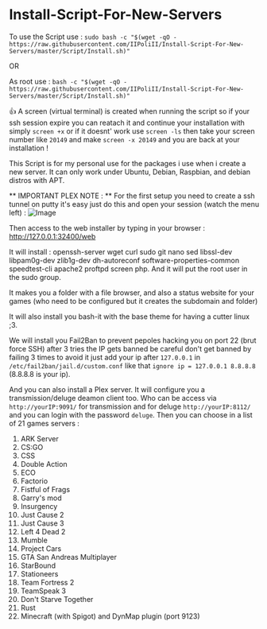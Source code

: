 # Install-Script-For-New-Servers
To use the Script use :
`sudo bash -c "$(wget -qO - https://raw.githubusercontent.com/IIPoliII/Install-Script-For-New-Servers/master/Script/Install.sh)"`

OR

As root use :
`bash -c "$(wget -qO - https://raw.githubusercontent.com/IIPoliII/Install-Script-For-New-Servers/master/Script/Install.sh)"`

:+1: A screen (virtual terminal) is created when running the script so if your ssh session expire you can reatach it and continue your installation with simply `screen +x` or if it doesnt' work use `screen -ls` then take your screen number like `20149` and make `screen -x 20149` and you are back at your installation !

This Script is for my personal use for the packages i use when i create a new server.
It can only work under Ubuntu, Debian, Raspbian, and debian distros with APT.

** IMPORTANT PLEX NOTE : **
For the first setup you need to create a ssh tunnel on putty it's easy just do this and open your session (watch the menu left) : ![Image](https://i.imgur.com/8LyUcid.png)

Then access to the web installer by typing in your browser : http://127.0.0.1:32400/web

It will install : openssh-server wget curl sudo git nano sed libssl-dev libpam0g-dev zlib1g-dev dh-autoreconf software-properties-common speedtest-cli apache2 proftpd screen php.
And it will put the root user in the sudo group.

It makes you a folder with a file browser, and also a status website for your games (who need to be configured but it creates the subdomain and folder)

It will also install you bash-it with the base theme for having a cutter linux ;3. 

We will install you Fail2Ban to prevent pepoles hacking you on port 22 (brut force SSH) after 3 tries the IP gets banned be careful don't get banned by failing 3 times to avoid it just add your ip after `127.0.0.1` in `/etc/fail2ban/jail.d/custom.conf` like that `ignore ip = 127.0.0.1 8.8.8.8` (8.8.8.8 is your ip).



And you can also install a Plex server.
It will configure you a transmission/deluge deamon client too. Who can be access via `http://yourIP:9091/` for transmission and for deluge `http://yourIP:8112/` and you can login with the password `deluge`.
Then you can choose in a list of 21 games servers :
 1) ARK Server
 2) CS:GO
 3) CSS
 4) Double Action
 5) ECO
 6) Factorio
 7) Fistful of Frags
 8) Garry's mod
 9) Insurgency
 10) Just Cause 2
 11) Just Cause 3
 12) Left 4 Dead 2
 13) Mumble
 14) Project Cars
 15) GTA San Andreas Multiplayer
 16) StarBound
 17) Stationeers
 18) Team Fortress 2
 19) TeamSpeak 3
 20) Don't Starve Together
 21) Rust
 22) Minecraft (with Spigot) and DynMap plugin (port 9123)

